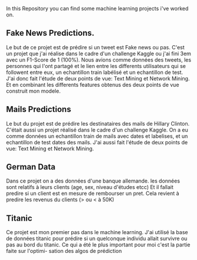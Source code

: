 In this Repository you can find some machine learning projects i've worked on. 

## Fake News Predictions. 
Le but de ce projet est de prédire si un tweet est Fake news ou pas. C'est un projet que j'ai réalise dans le cadre d'un
challenge Kaggle ou j'ai fini 3em avec un F1-Score de 1 (100%). 
Nous avions comme données des tweets, les personnes qui l'ont partagé et le lien entre les differents utilisateurs qui se
followent entre eux, un echantillon train labélisé et un echantillon de test. 
J'ai donc fait l'étude de deux points de vue: Text Mining et Network Mining. Et en combinant les differents features obtenus 
des deux points de vue construit mon modele.

## Mails Predictions
Le but du projet est de prédire les destinataires des mails de Hillary Clinton. C'était aussi un projet réalisé dans le cadre 
d'un challenge Kaggle. On a eu comme données un echantillon train de mails avec dates et labelises, et un echantillon de test
dates des mails. J'ai aussi fait l'étude de deux points de vue: Text Mining et Network Mining. 

## German Data
Dans ce projet on a des données d'une banque allemande. les données sont relatifs à leurs clients (age, sex, niveau d'études etcc)
Et il fallait predire si un client est en mesure de rembourser un pret. Cela revient à predire les revenus du clients (> ou < à 50K)

## Titanic
Ce projet est mon premier pas dans le machine learning. J'ai utilisé la base de données titanic pour prédire si un quelconque 
individu allait survivre ou pas au bord du titanic. Ce qui a été le plus important pour moi c'est la partie faite sur l'optimi-
sation des algos de prédiction
